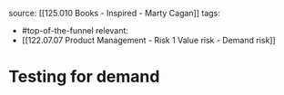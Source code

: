 source: [[125.010 Books - Inspired - Marty Cagan]]
tags:
- #top-of-the-funnel
relevant:
- [[122.07.07 Product Management - Risk 1 Value risk - Demand risk]]

# Testing for demand

